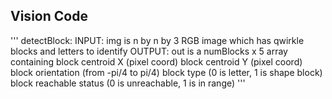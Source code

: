 ## Vision Code
'''
 detectBlock:
 INPUT: img is n by n by 3 RGB image which has qwirkle blocks and letters to
        identify
 OUTPUT: out is a numBlocks x 5 array containing
           block centroid X (pixel coord)
           block centroid Y (pixel coord)
           block orientation (from -pi/4 to pi/4)
           block type (0 is letter, 1 is shape block)
           block reachable status (0 is unreachable, 1 is in range)
'''
